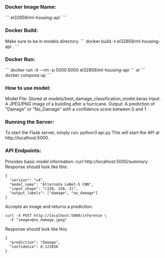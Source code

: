 <H3>Docker Image Name:</H3>
```
el32859/ml-housing-api`
```

<H3>Docker Build:</H3>
Make sure to be in models directory.
```
docker build -t el32859/ml-housing-api .
```

<H3>Docker Run:</H3>
```
docker run -it --rm -p 5000:5000 el32859/ml-housing-api
```
or
```
docker compose up
```

<H3>How to use model:</H3>
Model File: Stored at models/best_damage_classification_model.keras
Input: A JPEG/PNG image of a building after a hurricane.
Output: A prediction of "Damage" or "No_Damage" with a confidence score between 0 and 1

<H3>Running the Server:</H3>
To start the Flask server, simply run: python3 api.py
This will start the API at http://localhost:5000.

<H3>API Endpoints:</H3>
Provides basic model information: curl http://localhost:5000/summary
Response should look like this:

```
{
  "version": "v4",
  "model_name": "Alternate LeNet-5 CNN",
  "input_shape": "(150, 150, 3)",
  "output_labels": ["damage", "no_damage"]
}
```

Accepts an image and returns a prediction: 
```
curl -X POST http://localhost:5000/inference \
  -F "image=@no_damage.jpeg"
```

Response should look like this:

```
{
  "prediction": "Damage",
  "confidence": 0.123456
}
```

